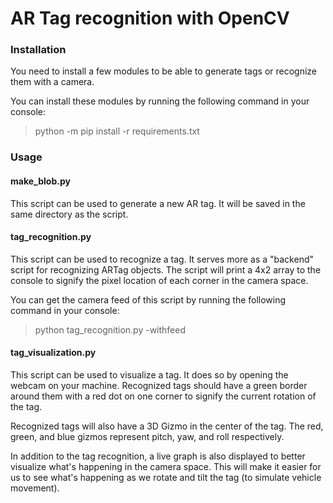 # AR Tag recognition with OpenCV 

### Installation 
You need to install a few modules to be able to generate tags or recognize them with a camera.

You can install these modules by running the following command in your console: 

>python -m pip install -r requirements.txt

### Usage
#### make_blob.py 
This script can be used to generate a new AR tag. It will be saved in the same directory as the script.

#### tag_recognition.py 
This script can be used to recognize a tag. It serves more as a "backend" script for recognizing ARTag objects. The script will print a 4x2 array to the console to signify the pixel location of each corner in the camera space.

You can get the camera feed of this script by running the following command in your console:

>python tag_recognition.py -withfeed

#### tag_visualization.py 
This script can be used to visualize a tag. It does so by opening the webcam on your machine. Recognized tags should have a green border around them with a red dot on one corner to signify the current rotation of the tag. 

Recognized tags will also have a 3D Gizmo in the center of the tag. The red, green, and blue gizmos represent pitch, yaw, and roll respectively. 

In addition to the tag recognition, a live graph is also displayed to better visualize what's happening in the camera space. This will make it easier for us to see what's happening as we rotate and tilt the tag (to simulate vehicle movement).
